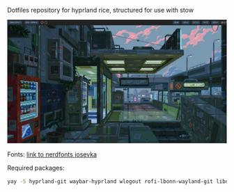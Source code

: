 Dotfiles repository for hyprland rice, structured for use with stow

![vending](./pictures/.config/pictures/1.png?raw=true)
	
Fonts:
[link to nerdfonts iosevka](https://github.com/ryanoasis/nerd-fonts/releases/download/v2.3.3/Iosevka.zip "Iosevka Nerd Font")

Required packages:
```bash
yay -S hyprland-git waybar-hyprland wlogout rofi-lbonn-wayland-git libdisplay-info-git ttf-font-awesome swaylock stow qt5-wayland qt6-wayland dunst grim pipewire wireplumber xdg-desktop-portal-hyprland-git polkit-kde-agent inotify-tools kitty hyprpaper imv ranger brightnessctl otf-font-awesome
```

